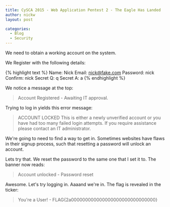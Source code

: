 ```yaml
---
title: CySCA 2015 - Web Application Pentest 2 - The Eagle Has Landed
author: nickw
layout: post

categories:
  - Blog
  - Security
---
```


We need to obtain a working account on the system. 

We Register with the following details:

{% highlight text %}
Name: Nick
Email: nick@fake.com
Password: nick
Confirm: nick
Secret Q: q
Secret A: a
{% endhighlight %}

We notice a message at the top:

> Account Registered - Awaiting IT approval.

Trying to log in yields this error message: 

> ACCOUNT LOCKED
> This is either a newly unverified account or you have had too many failed 
login attempts. If you require assistance please contact an IT administrator.

We're going to need to find a way to get in. Sometimes websites have flaws in 
their signup process, such that resetting a password will unlock an account.

Lets try that. We reset the password to the same one that I set it to. The 
banner now reads:

> Account unlocked - Password reset

Awesome. Let's try logging in. Aaaand we're in. The flag is revealed in the 
ticker:

> You're a User! - FLAG{2a000000000000000000000000000000}
